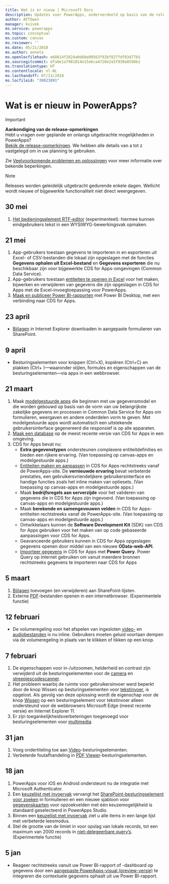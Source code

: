 ```yaml
---
title: Wat is er nieuw | Microsoft Docs
description: Updates voor PowerApps, onderverdeeld op basis van de releasedatum
author: AFTOwen
manager: kvivek
ms.service: powerapps
ms.topic: conceptual
ms.custom: canvas
ms.reviewer: ''
ms.date: 05/21/2018
ms.author: anneta
ms.openlocfilehash: e68614f2624a0d60e09563f92bf027fdf03d77b5
ms.sourcegitcommit: dfa0e1a7981814e15e6ca4720e2a5f930e859db1
ms.translationtype: HT
ms.contentlocale: nl-NL
ms.lasthandoff: 07/13/2018
ms.locfileid: "39023891"
---
```

# <a name="whats-new-in-powerapps"></a>Wat is er nieuw in PowerApps?
> [!IMPORTANT]
> **Aankondiging van de release-opmerkingen**<br>
> Hebt u vragen over geplande en onlangs uitgebrachte mogelijkheden in PowerApps?<br>
[Bekijk de release-opmerkingen](https://docs.microsoft.com/en-us/business-applications-release-notes/april18/powerapps/overview). We hebben alle details van a tot z vastgelegd om in uw planning te gebruiken.

Zie [Veelvoorkomende problemen en oplossingen](common-issues-and-resolutions.md) voor meer informatie over bekende beperkingen.

> [!NOTE]
> Releases worden geleidelijk uitgebracht gedurende enkele dagen. Wellicht wordt nieuwe of bijgewerkte functionaliteit niet direct weergegeven.

## <a name="may-30"></a>30 mei
1. [Het bedieningselement RTF-editor](controls/control-richtexteditor.md) (experimenteel): hiermee kunnen eindgebruikers tekst in een WYSIWYG-bewerkingsvak opmaken. 

## <a name="may-21"></a>21 mei
1. App-gebruikers toestaan gegevens te importeren in en exporteren uit Excel- of CSV-bestanden die lokaal zijn opgeslagen met de functies **Gegevens ophalen uit Excel-bestand** en **Gegevens exporteren** die nu beschikbaar zijn voor bijgewerkte CDS for Apps-omgevingen (Common Data Service). 
1. App-gebruikers toestaan [entiteiten te openen in Excel](../common-data-service/data-platform-excel-addin.md) voor het maken, bijwerken en verwijderen van gegevens die zijn opgeslagen in CDS for Apps met de Excel-invoegtoepassing voor PowerApps. 
1. [Maak en publiceer Power BI-rapporten](../common-data-service/data-platform-powerbi-connector.md) met Power BI Desktop, met een verbinding naar CDS for Apps. 

## <a name="april-23"></a>23 april
* [Bijlagen](controls/control-attachments.md) in Internet Explorer downloaden in aangepaste formulieren van SharePoint.

## <a name="april-9"></a>9 april
* Besturingselementen voor knippen (Ctrl+X), kopiëren (Ctrl+C) en plakken (Ctrl+ )&mdash;waaronder stijlen, formules en eigenschappen van de besturingselementen&mdash;via apps in een webbrowser.

## <a name="march-21"></a>21 maart
1. Maak [modelgestuurde apps](../model-driven-apps/model-driven-app-overview.md) die beginnen met uw gegevensmodel en die worden gebouwd op basis van de vorm van uw belangrijkste zakelijke gegevens en processen in Common Data Service for Apps om formulieren, weergaven en andere onderdelen vorm te geven. Met modelgestuurde apps wordt automatisch een uitstekende gebruikersinterface gegenereerd die responsief is op alle apparaten.
2. [Maak een database](../../administrator/create-database.md) op de meest recente versie van CDS for Apps in een omgeving.
3. CDS for Apps bevat nu:
    - **Extra gegevenstypen** ondersteunen complexere entiteitdefinities en bieden een rijkere ervaring. (Van toepassing op canvas-apps en modelgestuurde apps.)
    - [Entiteiten maken en aanpassen](../common-data-service/data-platform-create-entity.md) in CDS for Apps rechtstreeks vanaf de PowerApps-site. De **vernieuwde ervaring** bevat verbeterde prestaties, een gebruikersvriendelijkere gebruikersinterface en handige functies zoals het inline maken van optiesets. (Van toepassing op canvas-apps en modelgestuurde apps.)
    - Maak **bedrijfsregels aan serverzijde** voor het valideren van gegevens die in CDS for Apps zijn ingevoerd. (Van toepassing op canvas-apps en modelgestuurde apps.)
    - Maak **berekende en samengevouwen velden** in CDS for Apps-entiteiten rechtstreeks vanaf de PowerApps-site. (Van toepassing op canvas-apps en modelgestuurde apps.)  
    - Ontwikkelaars kunnen de **Software Development Kit** (SDK) van CDS for Apps gebruiken voor het maken van op code gebaseerde aanpassingen voor CDS for Apps.
    - Geavanceerde gebruikers kunnen in CDS for Apps opgeslagen gegevens openen door middel van een nieuwe **OData-web-API**.
    - [Importeer gegevens](../common-data-service/data-platform-cds-newentity-pq.md) in CDS for Apps met **Power Query**. Power Query op internet gebruiken om vanuit meerdere bronnen rechtstreeks gegevens te importeren naar CDS for Apps

## <a name="march-5"></a>5 maart
1. [Bijlagen](controls/control-attachments.md) toevoegen (en verwijderen) aan SharePoint-lijsten.
2. Externe [PDF](controls/control-pdf-viewer.md)-bestanden openen in een internetbrowser. (Experimentele functie)

## <a name="feb-12"></a>12 februari
* De volumeregeling voor het afspelen van ingesloten [video-](controls/control-audio-video.md) en [audiobestanden](controls/control-audio-video.md) is nu inline. Gebruikers moeten geluid voortaan dempen via de volumeregeling in plaats van te klikken of tikken op een knop.

## <a name="feb-7"></a>7 februari
1. De eigenschappen voor in-/uitzoomen, helderheid en contrast zijn verwijderd uit de besturingselementen voor de [camera](controls/control-camera.md) en [streepjescodescanner](controls/control-barcodescanner.md).
2. Het probleem waarbij de ruimte voor gebruikersinvoer werd beperkt door de knop Wissen op besturingselementen voor [tekstinvoer](controls/control-text-input.md), is opgelost. Als gevolg van deze oplossing wordt de eigenschap voor de knop [Wissen](controls/control-text-input.md#additional-properties) op een besturingselement voor tekstinvoer alleen ondersteund voor de webbrowsers Microsoft Edge (meest recente versie) en Internet Explorer 11.
3. Er zijn toegankelijkheidsverbeteringen toegevoegd voor besturingselementen voor [multimedia](add-images-pictures-audio-video.md).

## <a name="jan-31"></a>31 jan
1. Voeg ondertiteling toe aan [Video](controls/control-audio-video.md)-besturingselementen.
2. Verbeterde foutafhandeling in [PDF Viewer](controls/control-pdf-viewer.md)-besturingselementen.

## <a name="jan-18"></a>18 jan
1. PowerApps voor iOS en Android ondersteunt nu de integratie met Microsoft Authenticator.
2. Een [keuzelijst met invoervak](controls/control-combo-box.md) vervangt het [SharePoint-besturingselement voor zoeken](sharepoint-lookup-fields.md) in formulieren en een nieuwe sjabloon voor [gegevenskaarten](working-with-cards.md) voor opzoekvelden met één keuzemogelijkheid is standaard geselecteerd in PowerApps Studio.
3. Binnen een [keuzelijst met invoervak](controls/control-combo-box.md) ziet u alle items in een lange lijst met verbeterde leesmodus.
4. Stel de grootte van de limiet in voor opslag van lokale records, tot een maximum van 2000 records in [niet-delegeerbare query’s](delegation-overview.md#non-delegable-limits). (Experimentele functie)

## <a name="jan-5"></a>5 jan
* Reageer rechtstreeks vanuit uw Power BI-rapport of -dashboard op gegevens door een [aangepaste PowerApps-visual (preview-versie)](https://powerapps.microsoft.com/blog/powerbi-powerapps-visual/) te integreren die contextuele gegevens ophaalt uit uw Power BI-rapport.
